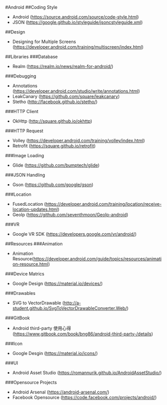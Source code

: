 #Android
##Coding Style
- Android (https://source.android.com/source/code-style.html)
- JSON (https://google.github.io/styleguide/jsoncstyleguide.xml)

##Design
- Designing for Multiple Screens (https://developer.android.com/training/multiscreen/index.html)

##Libraries
###Database
- Realm (https://realm.io/news/realm-for-android/)

###Debugging
- Annotations (https://developer.android.com/studio/write/annotations.html)
- LeakCanary (https://github.com/square/leakcanary)
- Stetho (http://facebook.github.io/stetho/)

###HTTP Client
- OkHttp (http://square.github.io/okhttp)

###HTTP Request
- Volley (https://developer.android.com/training/volley/index.html)
- Retrofit (https://square.github.io/retrofit)

###Image Loading
- Glide (https://github.com/bumptech/glide)

###JSON Handling
- Gson (https://github.com/google/gson)

###Location
- FusedLocation
(https://developer.android.com/training/location/receive-location-updates.html)
- GeoIp (https://github.com/seventhmoon/GeoIp-android)

###VR
- Google VR SDK (https://developers.google.com/vr/android/)

##Resources
###Animation
- Animation Resource(https://developer.android.com/guide/topics/resources/animation-resource.html)

###Device Matrics
- Google Design (https://material.io/devices/)

###Drawables
- SVG to VectorDrawable (http://a-student.github.io/SvgToVectorDrawableConverter.Web/)

###GitBook
- Android third-party 使用心得 (https://www.gitbook.com/book/bng86/android-third-party-/details)

###Icon
- Google Desgin (https://material.io/icons/)

###UI
- Android Asset Studio (https://romannurik.github.io/AndroidAssetStudio/)

###Opensource Projects
- Android Arsenal (https://android-arsenal.com/)
- Facebook Opensource (https://code.facebook.com/projects/android/)









